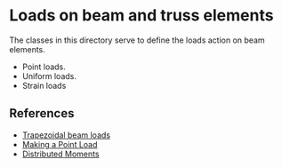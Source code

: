 # Loads on beam and truss elements

The classes in this directory serve to define the loads action on beam elements.

- Point loads.
- Uniform loads.
- Strain loads

## References
- [Trapezoidal beam loads](https://portwooddigital.com/2021/05/05/trapezoidal-beam-loads/)
- [Making a Point Load](https://portwooddigital.com/2023/11/27/making-a-point-load/)
- [Distributed Moments](https://portwooddigital.com/2025/08/17/distributed-moments/)
